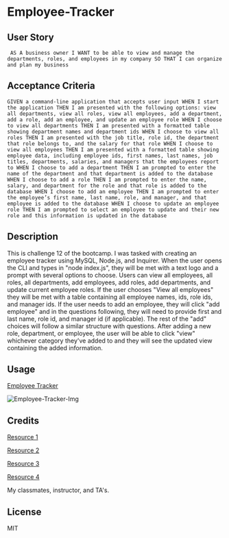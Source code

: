 # Employee-Tracker

## User Story
``
AS A business owner
I WANT to be able to view and manage the departments, roles, and employees in my company
SO THAT I can organize and plan my business``

## Acceptance Criteria
``
GIVEN a command-line application that accepts user input
WHEN I start the application
THEN I am presented with the following options: view all departments, view all roles, view all employees, add a department, add a role, add an employee, and update an employee role
WHEN I choose to view all departments
THEN I am presented with a formatted table showing department names and department ids
WHEN I choose to view all roles
THEN I am presented with the job title, role id, the department that role belongs to, and the salary for that role
WHEN I choose to view all employees
THEN I am presented with a formatted table showing employee data, including employee ids, first names, last names, job titles, departments, salaries, and managers that the employees report to
WHEN I choose to add a department
THEN I am prompted to enter the name of the department and that department is added to the database
WHEN I choose to add a role
THEN I am prompted to enter the name, salary, and department for the role and that role is added to the database
WHEN I choose to add an employee
THEN I am prompted to enter the employee’s first name, last name, role, and manager, and that employee is added to the database
WHEN I choose to update an employee role
THEN I am prompted to select an employee to update and their new role and this information is updated in the database ``

## Description
 
This is challenge 12 of the bootcamp. I was tasked with creating an employee tracker using MySQL, Node.js, and Inquirer. When the user opens the CLI and types in "node index.js", they will be met with a text logo and a prompt with several options to choose. Users can view all employees, all roles, all departments, add employees, add roles, add departments, and update current employee roles. If the user chooses "View all employees" they will be met with a table containing all employee names, ids, role ids, and manager ids. If the user needs to add an employee, they will click "add employee" and in the questions following, they will need to provide first and last name, role id, and manager id (if applicable). The rest of the "add" choices will follow a similar structure with questions. After adding a new role, department, or employee, the user will be able to click "view" whichever category they've added to and they will see the updated view containing the added information.

## Usage
[Employee Tracker](https://drive.google.com/file/d/1gc9s3YFRy3lZrfuiUOfHdgfkgsLyjkE7/view)
 
![Employee-Tracker-Img](https://i.gyazo.com/18718d6af7e58c6228bdcdb3f8ada86e.png)



## Credits

[Resource 1](https://coding-boot-camp.github.io/full-stack/computer-literacy/video-submission-guide)

[Resource 2](https://www.npmjs.com/package/asciiart-logo)

[Resource 3](https://www.npmjs.com/package/inquirer)

[Resource 4](https://dev.mysql.com/doc/)

My classmates, instructor, and TA's.

## License

MIT
